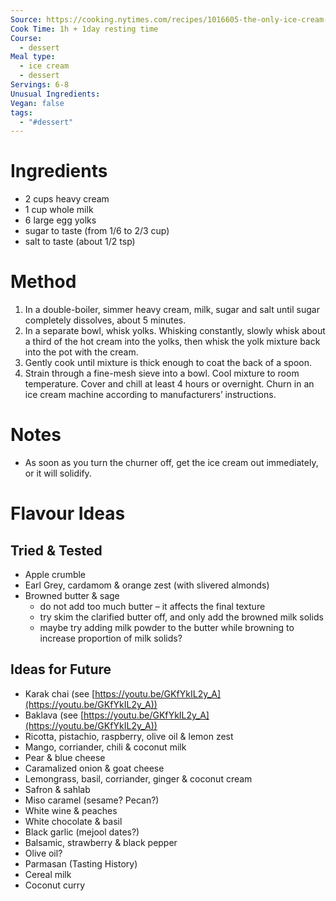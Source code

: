 ```yaml
---
Source: https://cooking.nytimes.com/recipes/1016605-the-only-ice-cream-recipe-youll-ever-need
Cook Time: 1h + 1day resting time
Course:
  - dessert
Meal type:
  - ice cream
  - dessert
Servings: 6-8
Unusual Ingredients: 
Vegan: false
tags:
  - "#dessert"
---
```

# Ingredients

- 2 cups heavy cream
- 1 cup whole milk
- 6 large egg yolks
- sugar to taste (from 1/6 to 2/3 cup)
- salt to taste (about 1/2 tsp)

# Method

1. In a double-boiler, simmer heavy cream, milk, sugar and salt until sugar completely dissolves, about 5 minutes.
2. In a separate bowl, whisk yolks. Whisking constantly, slowly whisk about a third of the hot cream into the yolks, then whisk the yolk mixture back into the pot with the cream.
3. Gently cook until mixture is thick enough to coat the back of a spoon.
4. Strain through a fine-mesh sieve into a bowl. Cool mixture to room temperature. Cover and chill at least 4 hours or overnight. Churn in an ice cream machine according to manufacturers’ instructions.

# Notes

- As soon as you turn the churner off, get the ice cream out immediately, or it will solidify.

# Flavour Ideas

## Tried & Tested

- Apple crumble
- Earl Grey, cardamom & orange zest (with slivered almonds)
- Browned butter & sage
    - do not add too much butter – it affects the final texture
    - try skim the clarified butter off, and only add the browned milk solids
    - maybe try adding milk powder to the butter while browning to increase proportion of milk solids?

## Ideas for Future

- Karak chai (see [https://youtu.be/GKfYkIL2y_A](https://youtu.be/GKfYkIL2y_A))
- Baklava (see [https://youtu.be/GKfYkIL2y_A](https://youtu.be/GKfYkIL2y_A))
- Ricotta, pistachio, raspberry, olive oil & lemon zest
- Mango, corriander, chili & coconut milk
- Pear & blue cheese
- Caramalized onion & goat cheese
- Lemongrass, basil, corriander, ginger & coconut cream
- Safron & sahlab
- Miso caramel (sesame? Pecan?)
- White wine & peaches
- White chocolate & basil
- Black garlic (mejool dates?)
- Balsamic, strawberry & black pepper
- Olive oil?
- Parmasan (Tasting History)
- Cereal milk
- Coconut curry